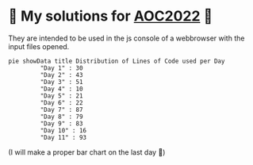 # 🎅 My solutions for [AOC2022](https://adventofcode.com/2022) 🎄

They are intended to be used in the js console of a webbrowser with the input files opened.

```mermaid
pie showData title Distribution of Lines of Code used per Day
         "Day 1" : 30
         "Day 2" : 43
         "Day 3" : 51
         "Day 4" : 10
         "Day 5" : 21
         "Day 6" : 22
         "Day 7" : 87
         "Day 8" : 79
         "Day 9" : 83
         "Day 10" : 16
         "Day 11" : 93
```
(I will make a proper bar chart on the last day 🙂)
